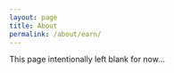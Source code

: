 ```yaml
---
layout: page
title: About
permalink: /about/earn/
---
```


This page intentionally left blank for now...